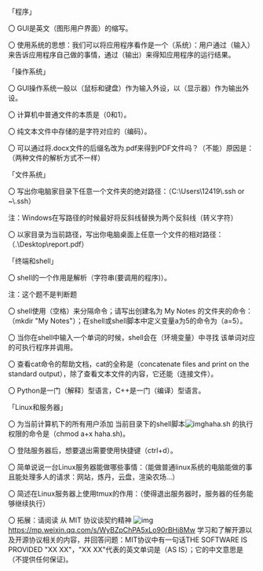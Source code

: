 「程序」

 〇 GUI是英文（图形用户界面）的缩写。

 〇 使用系统的思想：我们可以将应用程序看作是一个（系统）：用户通过（输入）来告诉应用程序自己做的事情，通过（输出）来得知应用程序的运行结果。

 「操作系统」

 〇 GUI操作系统一般以（鼠标和键盘）作为输入外设，以（显示器）作为输出外设。

 〇 计算机中普通文件的本质是（0和1）。

 〇 纯文本文件中存储的是字符对应的（编码）。

 〇 可以通过将.docx文件的后缀名改为.pdf来得到PDF文件吗？（不能）原因是：（两种文件的解析方式不一样）

 「文件系统」

 〇 写出你电脑家目录下任意一个文件夹的绝对路径：（C:\\Users\\12419\\.ssh or ~\\.ssh）

 注：Windows在写路径的时候最好将反斜线替换为两个反斜线（转义字符）

 〇 以家目录为当前路径，写出你电脑桌面上任意一个文件的相对路径：（.\\Desktop\\report.pdf）

 「终端和shell」

 〇 shell的一个作用是解析（字符串(要调用的程序)）。

 注：这个题不是判断题

 〇 shell使用（空格）来分隔命令；请写出创建名为 My Notes 的文件夹的命令：（mkdir "My Notes"）；在shell或shell脚本中定义变量a为5的命令为（a=5）。

 〇 当你在shell中输入一个单词的时候，shell会在（环境变量）中寻找	该单词对应的可执行程序并调用。

 〇 查看cat命令的帮助文档，cat的全称是（concatenate files and print on the standard output），除了查看文本文件的内容，它还能（连接文件）。

 〇 Python是一门（解释）型语言，C++是一门（编译）型语言。

 「Linux和服务器」

 〇 为当前计算机下的所有用户添加 当前目录下的shell脚本![img](file:///C:/Users/12419/AppData/Local/Temp/msohtmlclip1/01/clip_image001.png)haha.sh 的执行权限的命令是（chmod a+x haha.sh)。

 〇 登陆服务器后，想要退出需要使用快捷键（ctrl+d）。

 〇 简单说说一台Linux服务器能做哪些事情：（能做普通linux系统的电脑能做的事且能处理多人的请求：网站，炼丹，云盘，渲染农场...）

 〇 简述在Linux服务器上使用tmux的作用：（使得退出服务器时，服务器的任务能够继续执行）

 〇 拓展：请阅读 从 MIT 协议谈契约精神 ![img](file:///C:/Users/12419/AppData/Local/Temp/msohtmlclip1/01/clip_image002.png)https://mp.weixin.qq.com/s/WyBZpChPA5xLo90rBHi8Mw 学习和了解开源以及开源协议相关的内容，并回答问题：MIT协议中有一句话THE SOFTWARE IS PROVIDED "XX XX"，"XX XX"代表的英文单词是（AS IS）；它的中文意思是（不提供任何保证)。
